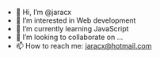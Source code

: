 - 👋 Hi, I’m @jaracx
- 👀 I’m interested in Web development
- 🌱 I’m currently learning JavaScript
- 💞️ I’m looking to collaborate on ...
- 📫 How to reach me: jaracx@hotmail.com

<!---
jaracx/jaracx is a ✨ special ✨ repository because its `README.md` (this file) appears on your GitHub profile.
You can click the Preview link to take a look at your changes.
--->

